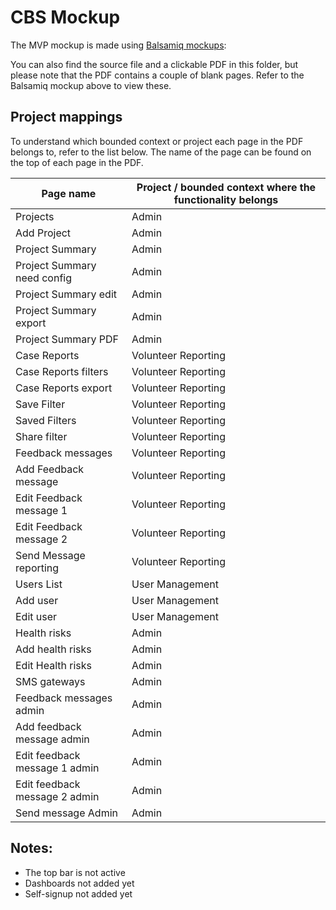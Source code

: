 # CBS Mockup
The MVP mockup is made using [Balsamiq mockups](https://balsamiq.cloud/s977i/p2itz/rDB87): 

You can also find the source file and a clickable PDF in this folder, but please note that the PDF contains a couple of blank pages. Refer to the Balsamiq mockup above to view these. 

## Project mappings

To understand which bounded context or project each page in the PDF belongs to, refer to the list below. The name of the page can be found on the top of each page in the PDF.

| Page name  | Project / bounded context where the functionality belongs
|---|---|
| Projects  | Admin
| Add Project | Admin 
| Project Summary | Admin
| Project Summary need config | Admin
| Project Summary edit | Admin
| Project Summary export | Admin
| Project Summary PDF | Admin
| Case Reports | Volunteer Reporting
| Case Reports filters | Volunteer Reporting
| Case Reports export | Volunteer Reporting
| Save Filter | Volunteer Reporting
| Saved Filters | Volunteer Reporting
| Share filter | Volunteer Reporting
| Feedback messages | Volunteer Reporting
| Add Feedback message | Volunteer Reporting
| Edit Feedback message 1 | Volunteer Reporting
| Edit Feedback message 2 | Volunteer Reporting
| Send Message reporting | Volunteer Reporting
| Users List | User Management
| Add user | User Management
| Edit user | User Management
| Health risks | Admin
| Add health risks | Admin
| Edit Health risks | Admin
| SMS gateways | Admin
| Feedback messages admin | Admin
| Add feedback message admin | Admin
| Edit feedback message 1 admin | Admin
| Edit feedback message 2 admin | Admin
| Send message Admin | Admin

## Notes:
* The top bar is not active
* Dashboards not added yet
* Self-signup not added yet

